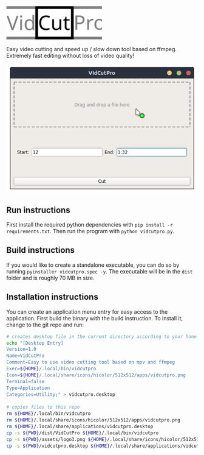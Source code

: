 <img src="./assets/logo.svg" alt="logo" width="50%">

Easy video cutting and speed up / slow down tool based on ffmpeg. Extremely fast editing without loss of video quality!

![screenshot](./assets/screenshot.png)

## Run instructions
First install the required python dependencies with `pip install -r requirements.txt`.
Then run the program with `python vidcutpro.py`.

## Build instructions
If you would like to create a standalone executable, you can do so by running `pyinstaller vidcutpro.spec -y`.
The executable will be in the `dist` folder and is roughly 70 MB in size.

## Installation instructions
You can create an application menu entry for easy access to the application. 
First build the binary with the build instruction.
To install it, change to the git repo and run:

``` bash
# creates desktop file in the current directory according to your home directory
echo "[Desktop Entry]
Version=1.0
Name=VidCutPro
Comment=Easy to use video cutting tool based on mpv and ffmpeg
Exec=${HOME}/.local/bin/vidcutpro
Icon=${HOME}/.local/share/icons/hicolor/512x512/apps/vidcutpro.png
Terminal=false
Type=Application
Categories=Utility;" > vidcutpro.desktop

# copies files to this repo
rm ${HOME}/.local/bin/vidcutpro
rm ${HOME}/.local/share/icons/hicolor/512x512/apps/vidcutpro.png
rm ${HOME}/.local/share/applications/vidcutpro.desktop
cp -s ${PWD}/dist/VidCutPro ${HOME}/.local/bin/vidcutpro
cp -s ${PWD}/assets/logo3.png ${HOME}/.local/share/icons/hicolor/512x512/apps/vidcutpro.png
cp -s ${PWD}/vidcutpro.desktop ${HOME}/.local/share/applications/vidcutpro.desktop
```
